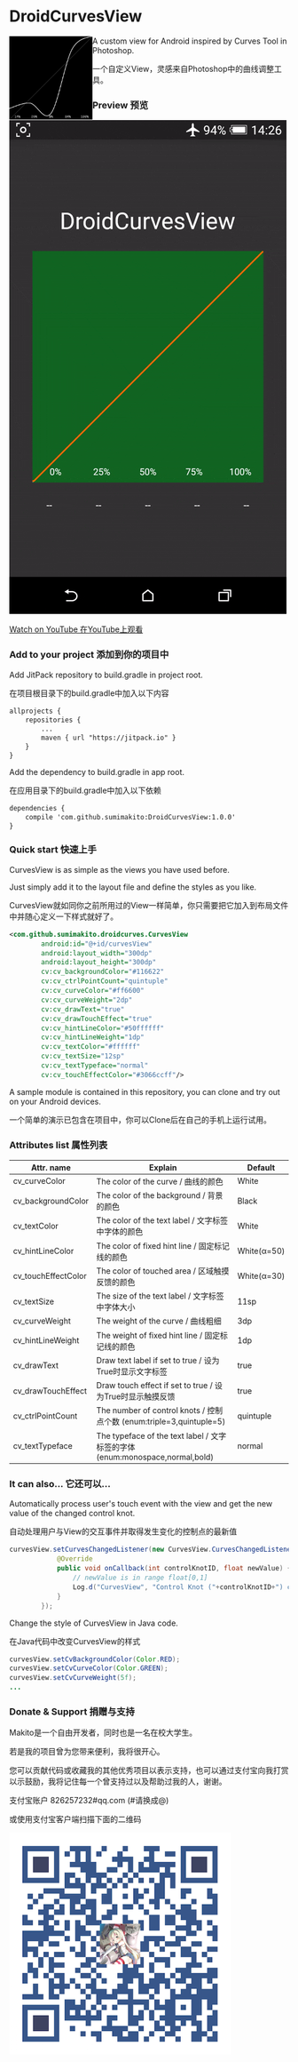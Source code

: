 # DroidCurvesView

<img style="float: left;" src="art/preview.png" width="150">

A custom view for Android inspired by Curves Tool in Photoshop.

一个自定义View，灵感来自Photoshop中的曲线调整工具。

### Preview 预览

<img src="art/preview_animated.gif">

[Watch on YouTube 在YouTube上观看](https://youtu.be/rDlI6QYFNdo)

### Add to your project 添加到你的项目中

Add JitPack repository to build.gradle in project root.

在项目根目录下的build.gradle中加入以下内容
```
allprojects {
	repositories {
		...
		maven { url "https://jitpack.io" }
	}
}
```

Add the dependency to build.gradle in app root.

在应用目录下的build.gradle中加入以下依赖
```
dependencies {
	compile 'com.github.sumimakito:DroidCurvesView:1.0.0'
}
```

### Quick start 快速上手

CurvesView is as simple as the views you have used before.

Just simply add it to the layout file and define the styles as you like.

CurvesView就如同你之前所用过的View一样简单，你只需要把它加入到布局文件中并随心定义一下样式就好了。

```xml
<com.github.sumimakito.droidcurves.CurvesView
        android:id="@+id/curvesView"
        android:layout_width="300dp"
        android:layout_height="300dp"
        cv:cv_backgroundColor="#116622"
        cv:cv_ctrlPointCount="quintuple"
        cv:cv_curveColor="#ff6600"
        cv:cv_curveWeight="2dp"
        cv:cv_drawText="true"
        cv:cv_drawTouchEffect="true"
        cv:cv_hintLineColor="#50ffffff"
        cv:cv_hintLineWeight="1dp"
        cv:cv_textColor="#ffffff"
        cv:cv_textSize="12sp"
        cv:cv_textTypeface="normal"
        cv:cv_touchEffectColor="#3066ccff"/>
```

A sample module is contained in this repository, you can clone and try out on your Android devices.

一个简单的演示已包含在项目中，你可以Clone后在自己的手机上运行试用。

### Attributes list 属性列表

| Attr. name            |                Explain                                              |    Default    |
|-----------------------|-------------------------------------------------------------------|------------|
| cv_curveColor 		| The color of the curve / 曲线的颜色							          | White |
| cv_backgroundColor 	| The color of the background / 背景的颜色   					          | Black |
| cv_textColor 			| The color of the text label / 文字标签中字体的颜色 			          | White |
| cv_hintLineColor 		| The color of fixed hint line / 固定标记线的颜色			          | White(α=50) |
| cv_touchEffectColor 	| The color of touched area / 区域触摸反馈的颜色			          | White(α=30) |
| cv_textSize 			| The size of the text label / 文字标签中字体大小 				          | 11sp	 |
| cv_curveWeight 		| The weight of the curve / 曲线粗细 							          | 3dp  |
| cv_hintLineWeight 	| The weight of fixed hint line / 固定标记线的颜色 			          | 1dp  |
| cv_drawText 			| Draw text label if set to true / 设为True时显示文字标签 		          | true    |
| cv_drawTouchEffect 	| Draw touch effect if set to true / 设为True时显示触摸反馈              | true    |
| cv_ctrlPointCount 	| The number of control knots / 控制点个数 (enum:triple=3,quintuple=5) | quintuple  |
| cv_textTypeface 	    | The typeface of the text label / 文字标签的字体 (enum:monospace,normal,bold) | normal  |

### It can also... 它还可以...

Automatically process user's touch event with the view and get the new value of the changed control knot.

自动处理用户与View的交互事件并取得发生变化的控制点的最新值

```java
curvesView.setCurvesChangedListener(new CurvesView.CurvesChangedListener() {
            @Override
            public void onCallback(int controlKnotID, float newValue) {
                // newValue is in range float[0,1]
                Log.d("CurvesView", "Control Knot ("+controlKnotID+") changed to "+newValue);
            }
        });
```

Change the style of CurvesView in Java code.

在Java代码中改变CurvesView的样式


```java
curvesView.setCvBackgroundColor(Color.RED);
curvesView.setCvCurveColor(Color.GREEN);
curvesView.setCvCurveWeight(5f);
...
```

### Donate &amp; Support 捐赠与支持

Makito是一个自由开发者，同时也是一名在校大学生。

若是我的项目曾为您带来便利，我将很开心。

您可以贡献代码或收藏我的其他优秀项目以表示支持，也可以通过支付宝向我打赏以示鼓励，我将记住每一个曾支持过以及帮助过我的人，谢谢。

支付宝账户 826257232#qq.com (#请换成@)

或使用支付宝客户端扫描下面的二维码

<img src="art/aliqr.png" width="400">